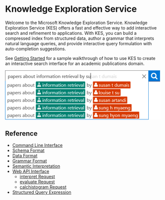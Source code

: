 <!--
NavPath: Knowledge Exploration Service
LinkLabel: Overview
Url: KES/documentation/overview
Weight: 100
-->

# Knowledge Exploration Service
Welcome to the Microsoft Knowledge Exploration Service.  Knowledge Exploration Service (KES) offers a fast and effective way to add interactive search and refinement to applications.  With KES, you can build a compressed index from structured data, author a grammar that interprets natural language queries, and provide interactive query formulation with auto-completion suggestions.

See [Getting Started](GettingStarted.md) for a sample walkthrough of how to use KES to create an interactive search interface for an academic publications domain.

![AcademicAutoComplete](AutoComplete.png)

## Reference
* [Command Line Interface](CommandLine.md)
* [Schema Format](SchemaFormat.md)
* [Data Format](DataFormat.md)
* [Grammar Format](GrammarFormat.md)
* [Semantic Interpretation](SemanticInterpretation.md)
* [Web API Interface](WebAPI.md)
  * [interpret Request](interpretMethod.md)
  * [evaluate Request](evaluateMethod.md)
  * [calchistogram Request](calchistogramMethod.md)
* [Structured Query Expression](Expressions.md)

